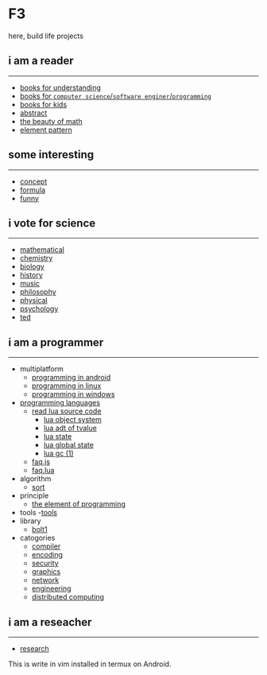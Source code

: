 F3
==

here, build life projects

## i am a reader
---------------
- [books for understanding](https://github.com/fanfeilong/f3/tree/master/notes/book1.md) 
- [books for `computer science`/`software enginer`/`programming`](https://github.com/fanfeilong/f3/tree/master/notes/book2.md) 
- [books for kids](https://github.com/fanfeilong/f3/tree/master/notes/book3.md) 
- [abstract](https://github.com/fanfeilong/f3/tree/master/notes/abstract.md) 
- [the beauty of math](https://github.com/fanfeilong/f3/tree/master/notes/the-beauty-of-math.md) 
- [element pattern](https://github.com/fanfeilong/f3/tree/master/notes/element-pattern.md) 

## some interesting
-------------------
- [concept](https://github.com/fanfeilong/f3/tree/master/notes/concept.md)
- [formula](https://github.com/fanfeilong/f3/tree/master/notes/formula.md) 
- [funny](https://github.com/fanfeilong/f3/tree/master/notes/funny.md)

## i vote for science
---------------------
- [mathematical](https://github.com/fanfeilong/f3/tree/master/notes/mathematical.md) 
- [chemistry](https://github.com/fanfeilong/f3/tree/master/notes/chemistry.md) 
- [biology](https://github.com/fanfeilong/f3/tree/master/notes/biology.md) 
- [history](https://github.com/fanfeilong/f3/tree/master/notes/history.md) 
- [music](https://github.com/fanfeilong/f3/tree/master/notes/music.md) 
- [philosophy](https://github.com/fanfeilong/f3/tree/master/notes/philosophy.md) 
- [physical](https://github.com/fanfeilong/f3/tree/master/notes/physical.md) 
- [psychology](https://github.com/fanfeilong/f3/tree/master/notes/psychology.md) 
- [ted](https://github.com/fanfeilong/f3/tree/master/notes/ted.md) 

## i am a programmer
--------------------
+ multiplatform
  - [programming in android](https://github.com/fanfeilong/f3/tree/master/notes/programming-in-android.md)
  - [programming in linux](https://github.com/fanfeilong/f3/tree/master/notes/programming-in-linux.md) 
  - [programming in windows](https://github.com/fanfeilong/f3/tree/master/notes/programming-in-windows.md) 
+ [programming languages](https://github.com/fanfeilong/f3/tree/master/notes/programming-languages.md) 
  - [read lua source code](https://github.com/fanfeilong/f3/tree/master/notes/read-lua-source-code.md)
    - [lua object system](https://github.com/fanfeilong/f3/tree/master/codes/lua_object_system.md)
    - [lua adt of tvalue](https://github.com/fanfeilong/f3/tree/master/codes/lua_adt_of_tvalue.md)
    - [lua state](https://github.com/fanfeilong/f3/tree/master/codes/lua_state.md)
    - [lua global state](https://github.com/fanfeilong/f3/tree/master/codes/lua_global_state.md)
    - [lua gc (1)](https://github.com/fanfeilong/f3/tree/master/codes/lua_gc_1.md)
  - [faq.js](https://github.com/fanfeilong/f3/tree/master/faq/faq.js)
  - [faq.lua](https://github.com/fanfeilong/f3/tree/master/faq/faq.lua)
+ algorithm
  - [sort](https://github.com/fanfeilong/f3/tree/master/notes/sort.md) 
+ principle
  - [the element of programming](https://github.com/fanfeilong/f3/tree/master/notes/the-element-of-programming.md) 
+ tools
  -[tools](https://github.com/fanfeilong/f3/tree/master/notes/tools.md) 
+ library
  - [bolt1](https://github.com/fanfeilong/f3/tree/master/notes/bolt1.md) 
+ catogories
  - [compiler](https://github.com/fanfeilong/f3/tree/master/notes/compiler.md) 
  - [encoding](https://github.com/fanfeilong/f3/tree/master/notes/encoding.md) 
  - [security](https://github.com/fanfeilong/f3/tree/master/notes/security.md) 
  - [graphics](https://github.com/fanfeilong/f3/tree/master/notes/graphics.md)
  - [network](https://github.com/fanfeilong/f3/tree/master/notes/network.md) 
  - [engineering](https://github.com/fanfeilong/f3/tree/master/notes/engineering.md)  
  - [distributed computing](https://github.com/fanfeilong/f3/tree/master/notes/distributed-computing.md) 

## i am a reseacher
--------------------
- [research](https://github.com/fanfeilong/f3/tree/master/notes/research.md)

This is write in vim installed in termux on Android.

